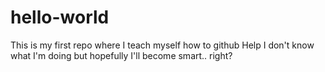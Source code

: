# hello-world
This is my first repo where I teach myself how to github
Help I don't know what I'm doing but hopefully I'll become smart.. right?
